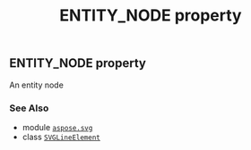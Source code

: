 ﻿---
title: ENTITY_NODE property
second_title: Aspose.SVG for Python via .NET API References
description: 
type: docs
weight: 550
url: /python-net/aspose.svg/svglineelement/entity_node/
is_root: false
---

## ENTITY_NODE property


An entity node

### See Also
* module [`aspose.svg`](../../)
* class [`SVGLineElement`](/svg/python-net/aspose.svg/svglineelement)
